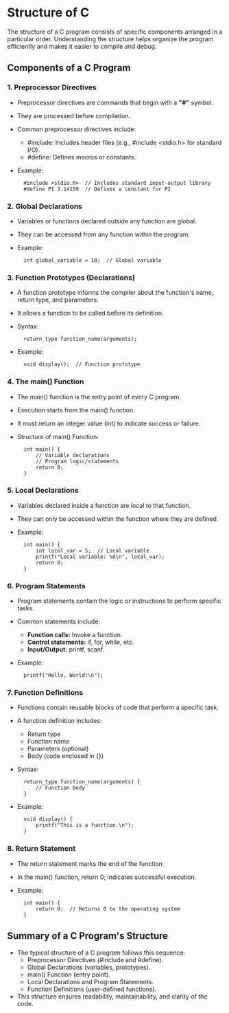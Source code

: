 # Structure of C

The structure of a C program consists of specific components arranged in a particular order. Understanding the structure helps organize the program efficiently and makes it easier to compile and debug.

## Components of a C Program

### 1. Preprocessor Directives
* Preprocessor directives are commands that begin with a **"#"** symbol.
* They are processed before compilation.
* Common preprocessor directives include:
    * #include: Includes header files (e.g., #include <stdio.h> for standard I/O).
    * #define: Defines macros or constants.

* Example:

        #include <stdio.h>  // Includes standard input-output library
        #define PI 3.14159  // Defines a constant for PI

### 2. Global Declarations

* Variables or functions declared outside any function are global.
* They can be accessed from any function within the program.
* Example:

        int global_variable = 10;  // Global variable

### 3. Function Prototypes (Declarations)

* A function prototype informs the compiler about the function's name, return type, and parameters.
* It allows a function to be called before its definition.
* Syntax:

        return_type function_name(arguments);

* Example:

        void display();  // Function prototype

### 4. The main() Function

* The main() function is the entry point of every C program.
* Execution starts from the main() function.
* It must return an integer value (int) to indicate success or failure.
* Structure of main() Function:

        int main() {
            // Variable declarations
            // Program logic/statements
            return 0;
        }

### 5. Local Declarations

* Variables declared inside a function are local to that function.
* They can only be accessed within the function where they are defined.
* Example:

        int main() {
            int local_var = 5;  // Local variable
            printf("Local variable: %d\n", local_var);
            return 0;
        }

### 6. Program Statements

* Program statements contain the logic or instructions to perform specific tasks.
* Common statements include:
   * **Function calls:** Invoke a function.
   * **Control statements:** if, for, while, etc.
   * **Input/Output:** printf, scanf.
* Example:

        printf("Hello, World!\n");

### 7. Function Definitions

* Functions contain reusable blocks of code that perform a specific task.

* A function definition includes:
  * Return type
  * Function name
  * Parameters (optional)
  * Body (code enclosed in {})

* Syntax:

        return_type function_name(arguments) {
            // Function body
        }
* Example:

        void display() {
            printf("This is a function.\n");
        }

### 8. Return Statement

* The return statement marks the end of the function.
* In the main() function, return 0; indicates successful execution.
* Example:

        int main() {
            return 0;  // Returns 0 to the operating system
        }

## Summary of a C Program's Structure

* The typical structure of a C program follows this sequence:
    * Preprocessor Directives (#include and #define).
    * Global Declarations (variables, prototypes).
    * main() Function (entry point).
    * Local Declarations and Program Statements.
    * Function Definitions (user-defined functions).
* This structure ensures readability, maintainability, and clarity of the code.
